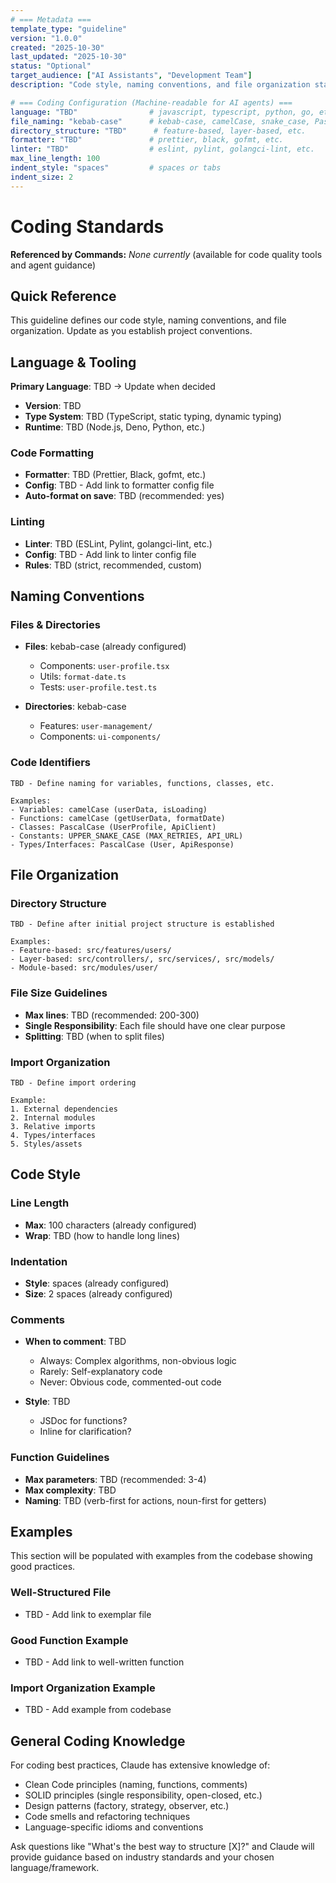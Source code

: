 ```yaml
---
# === Metadata ===
template_type: "guideline"
version: "1.0.0"
created: "2025-10-30"
last_updated: "2025-10-30"
status: "Optional"
target_audience: ["AI Assistants", "Development Team"]
description: "Code style, naming conventions, and file organization standards"

# === Coding Configuration (Machine-readable for AI agents) ===
language: "TBD"                # javascript, typescript, python, go, etc.
file_naming: "kebab-case"      # kebab-case, camelCase, snake_case, PascalCase
directory_structure: "TBD"      # feature-based, layer-based, etc.
formatter: "TBD"               # prettier, black, gofmt, etc.
linter: "TBD"                  # eslint, pylint, golangci-lint, etc.
max_line_length: 100
indent_style: "spaces"         # spaces or tabs
indent_size: 2
---
```


# Coding Standards

**Referenced by Commands:** _None currently_ (available for code quality tools and agent guidance)

## Quick Reference

This guideline defines our code style, naming conventions, and file organization. Update as you establish project conventions.

## Language & Tooling

**Primary Language**: TBD → Update when decided

- **Version**: TBD
- **Type System**: TBD (TypeScript, static typing, dynamic typing)
- **Runtime**: TBD (Node.js, Deno, Python, etc.)

### Code Formatting

- **Formatter**: TBD (Prettier, Black, gofmt, etc.)
- **Config**: TBD - Add link to formatter config file
- **Auto-format on save**: TBD (recommended: yes)

### Linting

- **Linter**: TBD (ESLint, Pylint, golangci-lint, etc.)
- **Config**: TBD - Add link to linter config file
- **Rules**: TBD (strict, recommended, custom)

## Naming Conventions

### Files & Directories

- **Files**: kebab-case (already configured)
  - Components: `user-profile.tsx`
  - Utils: `format-date.ts`
  - Tests: `user-profile.test.ts`

- **Directories**: kebab-case
  - Features: `user-management/`
  - Components: `ui-components/`

### Code Identifiers

```
TBD - Define naming for variables, functions, classes, etc.

Examples:
- Variables: camelCase (userData, isLoading)
- Functions: camelCase (getUserData, formatDate)
- Classes: PascalCase (UserProfile, ApiClient)
- Constants: UPPER_SNAKE_CASE (MAX_RETRIES, API_URL)
- Types/Interfaces: PascalCase (User, ApiResponse)
```

## File Organization

### Directory Structure

```
TBD - Define after initial project structure is established

Examples:
- Feature-based: src/features/users/
- Layer-based: src/controllers/, src/services/, src/models/
- Module-based: src/modules/user/
```

### File Size Guidelines

- **Max lines**: TBD (recommended: 200-300)
- **Single Responsibility**: Each file should have one clear purpose
- **Splitting**: TBD (when to split files)

### Import Organization

```
TBD - Define import ordering

Example:
1. External dependencies
2. Internal modules
3. Relative imports
4. Types/interfaces
5. Styles/assets
```

## Code Style

### Line Length

- **Max**: 100 characters (already configured)
- **Wrap**: TBD (how to handle long lines)

### Indentation

- **Style**: spaces (already configured)
- **Size**: 2 spaces (already configured)

### Comments

- **When to comment**: TBD
  - Always: Complex algorithms, non-obvious logic
  - Rarely: Self-explanatory code
  - Never: Obvious code, commented-out code

- **Style**: TBD
  - JSDoc for functions?
  - Inline for clarification?

### Function Guidelines

- **Max parameters**: TBD (recommended: 3-4)
- **Max complexity**: TBD
- **Naming**: TBD (verb-first for actions, noun-first for getters)

## Examples

This section will be populated with examples from the codebase showing good practices.

### Well-Structured File
- TBD - Add link to exemplar file

### Good Function Example
- TBD - Add link to well-written function

### Import Organization Example
- TBD - Add example from codebase

## General Coding Knowledge

For coding best practices, Claude has extensive knowledge of:
- Clean Code principles (naming, functions, comments)
- SOLID principles (single responsibility, open-closed, etc.)
- Design patterns (factory, strategy, observer, etc.)
- Code smells and refactoring techniques
- Language-specific idioms and conventions

Ask questions like "What's the best way to structure [X]?" and Claude will provide guidance based on industry standards and your chosen language/framework.

